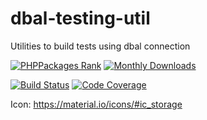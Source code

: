 # dbal-testing-util
Utilities to build tests using dbal connection

[![PHPPackages Rank](https://phppackages.org/p/doctrine-dbal-util/dbal-testing-util/badge/rank.svg)](https://phppackages.org/p/doctrine-dbal-util/dbal-testing-util)
[![Monthly Downloads](https://poser.pugx.org/doctrine-dbal-util/dbal-testing-util/d/monthly)](https://packagist.org/packages/doctrine-dbal-util/dbal-testing-util)
<!---
[![PHPPackages Referenced By](https://phppackages.org/p/symfony-util/controller-model-using-http-foundation/badge/referenced-by.svg)](https://phppackages.org/p/symfony-util/controller-model-using-http-foundation)
[![Tested PHP Versions](https://php-eye.com/badge/symfony-util/controller-model-using-http-foundation/tested.svg)](https://php-eye.com/package/symfony-util/controller-model-using-http-foundation)
[![Dependency Status](https://www.versioneye.com/php/symfony-util:controller-model-using-http-foundation/badge)](https://www.versioneye.com/php/symfony-util:controller-model-using-http-foundation)
-->
[![Build Status](https://travis-ci.org/doctrine-dbal-util/dbal-testing-util.svg?branch=master)](https://travis-ci.org/doctrine-dbal-util/dbal-testing-util)
[![Code Coverage](https://img.shields.io/codecov/c/github/doctrine-dbal-util/dbal-testing-util/master.svg)](https://codecov.io/gh/doctrine-dbal-util/dbal-testing-util)
<!---
[![Maintainability](https://api.codeclimate.com/v1/badges/16154eae3fcf5e0878d0/maintainability)](https://codeclimate.com/github/pagerfanta-adapters/doctrine-dbal/maintainability)
[![Scrutinizer](https://scrutinizer-ci.com/g/symfony-util/controller-model-using-http-foundation/badges/quality-score.png?b=master)](https://scrutinizer-ci.com/g/symfony-util/controller-model-using-http-foundation/?branch=master)
[![SensioLabsInsight](https://insight.sensiolabs.com/projects/0c01c6a8-eb4d-4ccc-a70a-fa6c032f3178/mini.png)](https://insight.sensiolabs.com/projects/0c01c6a8-eb4d-4ccc-a70a-fa6c032f3178)

[![SensioLabsInsight](https://img.shields.io/sensiolabs/i/.svg)](https://insight.sensiolabs.com/projects/)
-->

Icon: https://material.io/icons/#ic_storage
